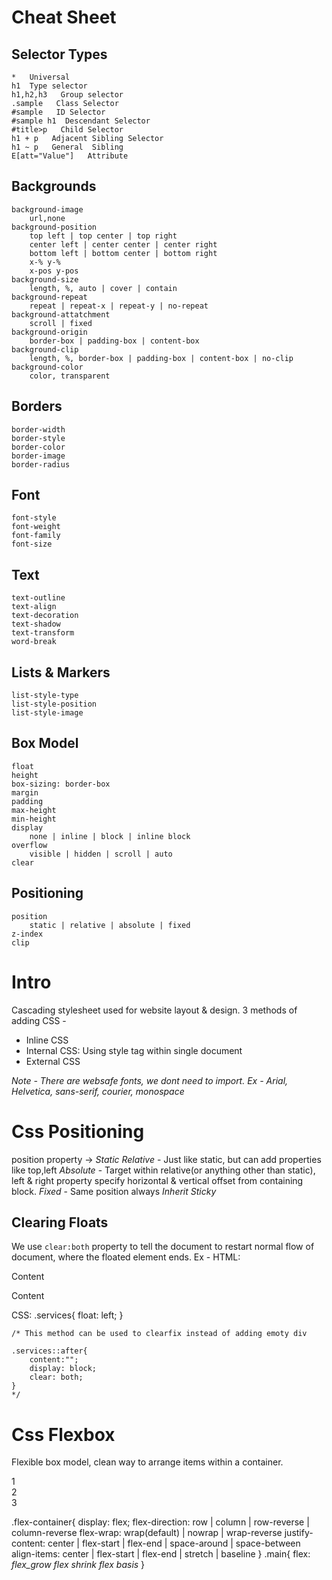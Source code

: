 # Cheat Sheet

## Selector Types
	*	Universal
	h1 	Type selector
	h1,h2,h3   Group selector
	.sample	  Class Selector
	#sample   ID Selector
	#sample h1  Descendant Selector
	#title>p   Child Selector
	h1 + p   Adjacent Sibling Selector
	h1 ~ p   General  Sibling
	E[att="Value"]   Attribute

## Backgrounds
	background-image 
		url,none
	background-position
		top left | top center | top right
		center left | center center | center right
		bottom left | bottom center | bottom right
		x-% y-%
		x-pos y-pos
	background-size
		length, %, auto | cover | contain
	background-repeat
		repeat | repeat-x | repeat-y | no-repeat
	background-attatchment
		scroll | fixed
	background-origin
		border-box | padding-box | content-box
	background-clip
		length, %, border-box | padding-box | content-box | no-clip
	background-color
		color, transparent

## Borders
	border-width
	border-style
	border-color
	border-image
	border-radius

## Font
	font-style
	font-weight
	font-family
	font-size

## Text
	text-outline
	text-align
	text-decoration
	text-shadow
	text-transform
	word-break

## Lists & Markers
	list-style-type
	list-style-position
	list-style-image

## Box Model
	float
	height
	box-sizing: border-box
	margin
	padding
	max-height
	min-height
	display
		none | inline | block | inline block
	overflow 
		visible | hidden | scroll | auto
	clear

## Positioning
	position
		static | relative | absolute | fixed
	z-index
	clip

# Intro
Cascading stylesheet used for website layout & design.
3 methods of adding CSS - 
- Inline CSS
- Internal CSS: Using style tag within single document
- External CSS

*Note - There are websafe fonts, we dont need to import. 
Ex - Arial, Helvetica, sans-serif, courier, monospace*

# Css Positioning

position property ->
*Static*
*Relative* - Just like static, but can add properties like top,left
*Absolute* - Target within relative(or anything other than static), left & right property specify horizontal & vertical offset from containing block.
*Fixed* - Same position always
*Inherit*
*Sticky*



## Clearing Floats
We use `clear:both` property to tell the document to restart normal flow of document, where the floated element ends.
Ex - 
HTML: 
	<div class="services">
		<p>Content</p>
	</div>
	<div class="services">
		<p>Content</p>
	</div>
	<div style="clear: both;"></div> <!--We are using this empty div so that divs after this can use top-margin property-->
CSS:
	.services{
	float: left;
	}
	
	/* This method can be used to clearfix instead of adding emoty div

	.services::after{
		content:"";
		display: block;
		clear: both;
	}
	*/


# Css Flexbox

Flexible box model, clean way to arrange items within a container.

<div class="flex-container">
	<div class="main">1</div>
	<div>2</div>
	<div>3</div>
</div>

.flex-container{
	display: flex;
	flex-direction: row | column | row-reverse | column-reverse
	flex-wrap: wrap(default) | nowrap | wrap-reverse
	justify-content: center | flex-start | flex-end | space-around | space-between <!-- Horizontal align-->
	align-items: center | flex-start | flex-end | stretch | baseline <!--Vertical align-->
}
.main{
	flex: *flex_grow* *flex shrink* *flex basis*
	<!--Ex -> flex: 2 0 0 // Now this item will grow twice compared to other items-->
}

